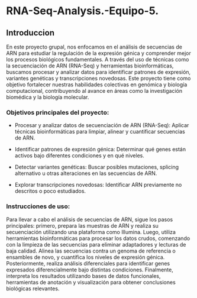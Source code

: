 # RNA-Seq-Analysis.-Equipo-5.

## Introduccion

En este proyecto grupal, nos enfocamos en el análisis de secuencias de ARN para estudiar la regulación de la expresión génica y comprender mejor los procesos biológicos fundamentales. A través del uso de técnicas como la secuenciación de ARN (RNA-Seq) y herramientas bioinformáticas, buscamos procesar y analizar datos para identificar patrones de expresión, variantes genéticas y transcripciones novedosas. Este proyecto tiene como objetivo fortalecer nuestras habilidades colectivas en genómica y biología computacional, contribuyendo al avance en áreas como la investigación biomédica y la biología molecular.

### Objetivos principales del proyecto:
* Procesar y analizar datos de secuenciación de ARN (RNA-Seq): Aplicar técnicas bioinformáticas para limpiar, alinear y cuantificar secuencias de ARN.

* Identificar patrones de expresión génica: Determinar qué genes están activos bajo diferentes condiciones y en qué niveles.

* Detectar variantes genéticas: Buscar posibles mutaciones, splicing alternativo u otras alteraciones en las secuencias de ARN.

* Explorar transcripciones novedosas: Identificar ARN previamente no descritos o poco estudiados.

### Instrucciones de uso:

Para llevar a cabo el análisis de secuencias de ARN, sigue los pasos principales: primero, prepara las muestras de ARN y realiza su secuenciación utilizando una plataforma como Illumina. Luego, utiliza herramientas bioinformáticas para procesar los datos crudos, comenzando con la limpieza de las secuencias para eliminar adaptadores y lecturas de baja calidad. Alinea las secuencias contra un genoma de referencia o ensambles de novo, y cuantifica los niveles de expresión génica. Posteriormente, realiza análisis diferenciales para identificar genes expresados diferencialmente bajo distintas condiciones. Finalmente, interpreta los resultados utilizando bases de datos funcionales, herramientas de anotación y visualización para obtener conclusiones biológicas relevantes.
